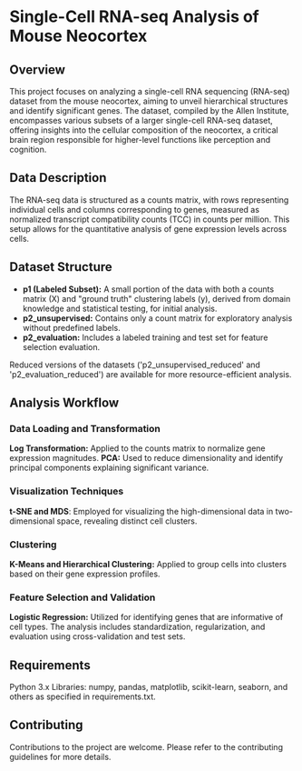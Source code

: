 # Single-Cell RNA-seq Analysis of Mouse Neocortex

## Overview
This project focuses on analyzing a single-cell RNA sequencing (RNA-seq) dataset from the mouse neocortex, aiming to unveil hierarchical structures and identify significant genes. The dataset, compiled by the Allen Institute, encompasses various subsets of a larger single-cell RNA-seq dataset, offering insights into the cellular composition of the neocortex, a critical brain region responsible for higher-level functions like perception and cognition.

## Data Description
The RNA-seq data is structured as a counts matrix, with rows representing individual cells and columns corresponding to genes, measured as normalized transcript compatibility counts (TCC) in counts per million. This setup allows for the quantitative analysis of gene expression levels across cells.

## Dataset Structure
- **p1 (Labeled Subset):** A small portion of the data with both a counts matrix (X) and "ground truth" clustering labels (y), derived from domain knowledge and statistical testing, for initial analysis.
- **p2_unsupervised:** Contains only a count matrix for exploratory analysis without predefined labels.
- **p2_evaluation:** Includes a labeled training and test set for feature selection evaluation.

Reduced versions of the datasets ('p2_unsupervised_reduced' and 'p2_evaluation_reduced') are available for more resource-efficient analysis.

## Analysis Workflow

### Data Loading and Transformation
**Log Transformation:** Applied to the counts matrix to normalize gene expression magnitudes.
**PCA:** Used to reduce dimensionality and identify principal components explaining significant variance.

### Visualization Techniques
**t-SNE and MDS**: Employed for visualizing the high-dimensional data in two-dimensional space, revealing distinct cell clusters.

### Clustering
**K-Means and Hierarchical Clustering:** Applied to group cells into clusters based on their gene expression profiles.

### Feature Selection and Validation
**Logistic Regression:** Utilized for identifying genes that are informative of cell types. The analysis includes standardization, regularization, and evaluation using cross-validation and test sets.

## Requirements
Python 3.x
Libraries: numpy, pandas, matplotlib, scikit-learn, seaborn, and others as specified in requirements.txt.

## Contributing
Contributions to the project are welcome. Please refer to the contributing guidelines for more details.
